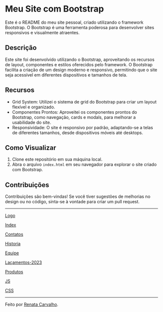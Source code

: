 # Meu Site com Bootstrap

Este é o README do meu site pessoal, criado utilizando o framework Bootstrap. O Bootstrap é uma ferramenta poderosa para desenvolver sites responsivos e visualmente atraentes.

## Descrição

Este site foi desenvolvido utilizando o Bootstrap, aproveitando os recursos de layout, componentes e estilos oferecidos pelo framework. O Bootstrap facilita a criação de um design moderno e responsivo, permitindo que o site seja acessível em diferentes dispositivos e tamanhos de tela.

## Recursos

- Grid System: Utilizei o sistema de grid do Bootstrap para criar um layout flexível e organizado.
- Componentes Prontos: Aproveitei os componentes prontos do Bootstrap, como navegação, cards e modals, para melhorar a usabilidade do site.
- Responsividade: O site é responsivo por padrão, adaptando-se a telas de diferentes tamanhos, desde dispositivos móveis até desktops.

## Como Visualizar

1. Clone este repositório em sua máquina local.
2. Abra o arquivo `index.html` em seu navegador para explorar o site criado com Bootstrap.

## Contribuições

Contribuições são bem-vindas! Se você tiver sugestões de melhorias no design ou no código, sinta-se à vontade para criar um pull request.

---

[Logo](./site-bootstrap-main/logo/Logo%20Magrinhos.png)

[Index](./site-bootstrap-main/index.html)

[Contatos](./site-bootstrap-main/contate-nos.html)

[Historia](./site-bootstrap-main/historia.html)

[Equipe](./site-bootstrap-main/equipe.html)

[Laçamentos-2023](./site-bootstrap-main/lançamentos.html)

[Produtos](./site-bootstrap-main/produtos.html)

[JS](./site-bootstrap-main/bootstrap.js)

[CSS](./site-bootstrap-main/css.css)

---

Feito por [Renata Carvalho](https://github.com/Renata-rcs).
